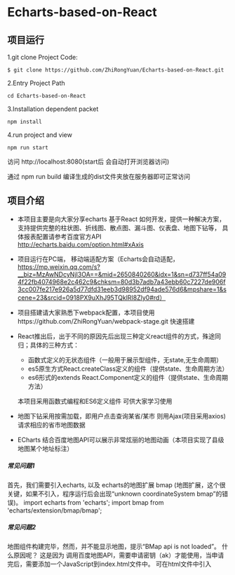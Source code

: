 # Echarts-based-on-React
## 项目运行 ##

1.git clone Project Code:

    $ git clone https://github.com/ZhiRongYuan/Echarts-based-on-React.git

2.Entry Project Path

    cd Echarts-based-on-React

3.Installation dependent packet

    npm install

4.run project and view

    npm run start


访问 http://localhost:8080(start后 会自动打开浏览器访问)

通过 npm run build  编译生成的dist文件夹放在服务器即可正常访问



## 项目介绍 ##

* 本项目主要是向大家分享echarts 基于React 如何开发，提供一种解决方案， 支持提供完整的柱状图、折线图、散点图、漏斗图、仪表盘、地图下钻等， 具体报表配置请参考百度官方API http://echarts.baidu.com/option.html#xAxis

* 项目运行在PC端， 移动端适配方案（Echarts会自动适配，https://mp.weixin.qq.com/s?__biz=MzAwNDcyNjI3OA==&mid=2650840260&idx=1&sn=d737ff54a094f22fb4074968e2c462c9&chksm=80d3b7adb7a43ebb60c7227de906f3cc007fe217e926a5d77dfd31eeb3d98952df94ade576d6&mpshare=1&scene=23&srcid=0918PX9uXhJ95TQklRI8Zly0#rd）

* 项目搭建请大家熟悉下webpack配置，本项目使用https://github.com/ZhiRongYuan/webpack-stage.git 快速搭建

* React推出后，出于不同的原因先后出现三种定义react组件的方式，殊途同归；具体的三种方式：

  * 函数式定义的无状态组件（一般用于展示型组件，无state,无生命周期）
  * es5原生方式React.createClass定义的组件（提供state、生命周期方法）
  * es6形式的extends React.Component定义的组件（提供state、生命周期方法）

  本项目采用函数式编程和ES6定义组件  可供大家学习使用


* 地图下钻采用按需加载，即用户点击查询某省/某市 则用Ajax(项目采用axios)请求相应的省市地图数据

* ECharts 结合百度地图API可以展示非常炫丽的地图动画（本项目实现了县级地图某个地址标注）

##### 常见问题1 #####
首先，我们需要引入echarts, 以及 echarts的地图扩展 bmap (地图扩展，这个很关键，如果不引入，程序运行后会出现“unknown coordinateSystem bmap”的错误)。
import echarts from 'echarts';
import bmap from 'echarts/extension/bmap/bmap';


##### 常见问题2 #####
地图组件构建完毕，然而，并不能显示地图，提示“BMap api is not loaded”。 什么原因呢？
这是因为 调用百度地图API，需要申请密钥（ak）才能使用，当申请完后，需要添加一个JavaScript到index.html文件中。
可在html文件中引入<script src="http://api.map.baidu.com/api?v=2.0&ak=ZUONbpqGBsYGXNIYHicvbAbM"></script>